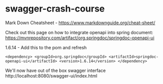 # swagger-crash-course

Mark Down Cheatsheet - 
https://www.markdownguide.org/cheat-sheet/

Check out this page on how to integrate openapi into spring document:
https://mvnrepository.com/artifact/org.springdoc/springdoc-openapi-ui

1.6.14 - Add this to the pom and refresh 

`<dependency>
    <groupId>org.springdoc</groupId>
    <artifactId>springdoc-openapi-ui</artifactId>
    <version>1.6.14</version>
</dependency>`

We'll now have out of the box swagger interface
http://localhost:8080/swagger-ui/index.html


